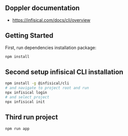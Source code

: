 ## Doppler documentation
- https://infisical.com/docs/cli/overview

## Getting Started
First, run dependencies installation package:
```bash
npm install
```

## Second setup infisical CLI installation
```bash
npm install -g @infisical/cli
# and navigate to project root and run
npx infisical login
# and select project
npx infisical init
```

## Third run project
```bash
npm run app
```